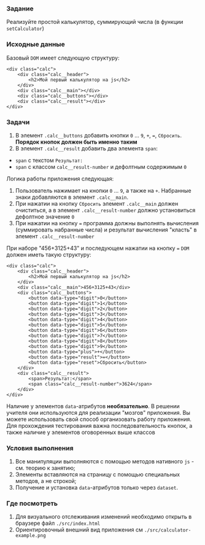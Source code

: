 ### Задание

Реализуйте простой калькулятор, суммирующий числа (в функции `setCalculator`)

### Исходные данные

Базовый `DOM` имеет следующую структуру:

```
<div class="calc">
    <div class="calc__header">
        <h2>Мой первый калькулятор на js</h2>
    </div>
    <div class="calc__main"></div>
    <div class="calc__buttons"></div>
    <div class="calc__result"></div>
</div>
```

### Задачи

1. В элемент `.calc__buttons` добавить кнопки `0` ... `9`, `+`, `=`, `Сбросить`.<br>
   **Порядок кнопок должен быть именно таким**
2. В элемент `.calc__result` добавить два элемента `span`:

- `span` с текстом `Результат: `
- `span` с классом `calc__result-number` и дефолтным содержимым `0`

Логика работы приложения следующая:

1. Пользователь нажимает на кнопки `0` ... `9`, а также на `+`. Набранные знаки
   добавляются в элемент `.calc__main`.
2. При нажатии на кнопку `Сбросить` элемент `.calc__main` должен очиститься, а в
   элемент `.calc__result-number` должно установиться дефолтное значение `0`
3. При нажатии на кнопку `=` программа должны выполнять вычисления (суммировать набранные
   числа) и результат вычисления "класть" в элемент `.calc__result-number`

При наборе "456+3125+43" и последующем нажатии на кнопку `=` `DOM` должен иметь такую
структуру:

```
<div class="calc">
    <div class="calc__header">
        <h2>Мой первый калькулятор на js</h2>
    </div>
    <div class="calc__main">456+3125+43</div>
    <div class="calc__buttons">
        <button data-type="digit">0</button>
        <button data-type="digit">1</button>
        <button data-type="digit">2</button>
        <button data-type="digit">3</button>
        <button data-type="digit">4</button>
        <button data-type="digit">5</button>
        <button data-type="digit">6</button>
        <button data-type="digit">7</button>
        <button data-type="digit">8</button>
        <button data-type="digit">9</button>
        <button data-type="plus">+</button>
        <button data-type="result">=</button>
        <button data-type="reset">Сбросить</button>
    </div>
    <div class="calc__result">
        <span>Результат:</span>
        <span class="calc__result-number">3624</span>
    </div>
</div>
```

Наличие у элементов `data`-атрибутов **необязательно**. В решении учителя они используются
для реализации "мозгов" приложения. Вы можете использовать свой способ организовать работу
приложения. Для прохождения тестирования важна последовательность кнопок, а также наличие
у элементов оговоренных выше классов

### Условия выполнения

1. Все манипуляции выполняются с помощью методов нативного `js` - см. теорию к занятию;
2. Элементы вставляются на страницу с помощью специальных методов, а не строкой;
3. Получение и установка `data`-атрибутов только через `dataset`.

### Где посмотреть

1. Для визуального отслеживания изменений необходимо открыть в браузере
   файл `./src/index.html`
2. Ориентировочный внешний вид приложения см `./src/calculator-example.png`
